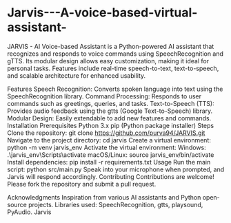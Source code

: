 # Jarvis---A-voice-based-virtual-assistant-
 JARVIS - AI Voice-based Assistant is a Python-powered AI assistant that recognizes and responds to voice commands using SpeechRecognition and gTTS. Its modular design allows easy customization, making it ideal for personal tasks. Features include real-time speech-to-text, text-to-speech, and scalable architecture for enhanced usability.

Features
Speech Recognition: Converts spoken language into text using the SpeechRecognition library.
Command Processing: Responds to user commands such as greetings, queries, and tasks.
Text-to-Speech (TTS): Provides audio feedback using the gtts (Google Text-to-Speech) library.
Modular Design: Easily extendable to add new features and commands.
Installation
Prerequisites
Python 3.x
pip (Python package installer)
Steps
Clone the repository:
git clone https://github.com/purva94/JARVIS.git
Navigate to the project directory:
cd jarvis
Create a virtual environment:
python -m venv jarvis_env
Activate the virtual environment:
Windows: .\jarvis_env\Scripts\activate
macOS/Linux: source jarvis_env/bin/activate
Install dependencies:
pip install -r requirements.txt
Usage
Run the main script:
python src/main.py
Speak into your microphone when prompted, and Jarvis will respond accordingly.
Contributing
Contributions are welcome! Please fork the repository and submit a pull request.

Acknowledgments
Inspiration from various AI assistants and Python open-source projects.
Libraries used: SpeechRecognition, gtts, playsound, PyAudio. Jarvis

